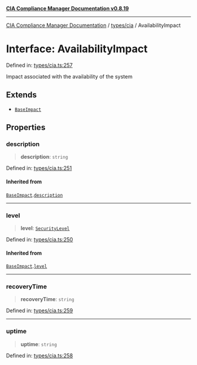 [**CIA Compliance Manager Documentation v0.8.19**](../../../README.md)

***

[CIA Compliance Manager Documentation](../../../modules.md) / [types/cia](../README.md) / AvailabilityImpact

# Interface: AvailabilityImpact

Defined in: [types/cia.ts:257](https://github.com/Hack23/cia-compliance-manager/blob/8a17389ebf0d2a027875b835eec814811b99abcc/src/types/cia.ts#L257)

Impact associated with the availability of the system

## Extends

- [`BaseImpact`](BaseImpact.md)

## Properties

### description

> **description**: `string`

Defined in: [types/cia.ts:251](https://github.com/Hack23/cia-compliance-manager/blob/8a17389ebf0d2a027875b835eec814811b99abcc/src/types/cia.ts#L251)

#### Inherited from

[`BaseImpact`](BaseImpact.md).[`description`](BaseImpact.md#description)

***

### level

> **level**: [`SecurityLevel`](../type-aliases/SecurityLevel.md)

Defined in: [types/cia.ts:250](https://github.com/Hack23/cia-compliance-manager/blob/8a17389ebf0d2a027875b835eec814811b99abcc/src/types/cia.ts#L250)

#### Inherited from

[`BaseImpact`](BaseImpact.md).[`level`](BaseImpact.md#level)

***

### recoveryTime

> **recoveryTime**: `string`

Defined in: [types/cia.ts:259](https://github.com/Hack23/cia-compliance-manager/blob/8a17389ebf0d2a027875b835eec814811b99abcc/src/types/cia.ts#L259)

***

### uptime

> **uptime**: `string`

Defined in: [types/cia.ts:258](https://github.com/Hack23/cia-compliance-manager/blob/8a17389ebf0d2a027875b835eec814811b99abcc/src/types/cia.ts#L258)
